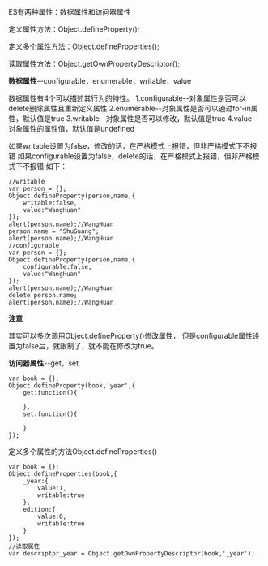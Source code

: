 ES有两种属性：数据属性和访问器属性

定义属性方法：Object.defineProperty();

定义多个属性方法：Object.defineProperties();

读取属性方法：Object.getOwnPropertyDescriptor();

**数据属性**--configurable，enumerable，writable，value

数据属性有4个可以描述其行为的特性。
1.configurable--对象属性是否可以delete删除属性且重新定义属性
2.enumerable--对象属性是否可以通过for-in属性，默认值是true
3.writable--对象属性是否可以修改，默认值是true
4.value--对象属性的属性值，默认值是undefined

如果writable设置为false，修改的话，在严格模式上报错，但非严格模式下不报错
如果configurable设置为false，delete的话，在严格模式上报错，但非严格模式下不报错
如下：
```
//writable
var person = {};
Object.defineProperty(person,name,{
    writable:false,
    value:"WangHuan"
});
alert(person.name);//WangHuan
person.name = "ShuGuang";
alert(person.name);//WangHuan
//configurable
var person = {};
Object.defineProperty(person,name,{
    configurable:false,
    value:"WangHuan"
});
alert(person.name);//WangHuan
delete person.name;
alert(person.name);//WangHuan
```

**注意**

其实可以多次调用Object.defineProperty()修改属性，
但是configurable属性设置为false后，就限制了，就不能在修改为true。

**访问器属性**--get，set

```
var book = {};
Object.defineProperty(book,'year',{
    get:function(){

    },
    set:function(){

    }
});
```

定义多个属性的方法Object.defineProperties()

```
var book = {};
Object.defineProperties(book,{
    _year:{
        value:1,
        writable:true
    },
    edition:{
        value:0,
        writable:true
    }
});
//读取属性
var descriptpr_year = Object.getOwnPropertyDescriptor(book,'_year');
```
